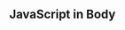 <html>
<body>

<h2>JavaScript in Body</h2>

<p id="demo"></p>

<script>
let msg = 'hello world'
$('#header').html(msg).fadeOut(1000).fadeIn(2000)
</script>

</body>
</html> 
